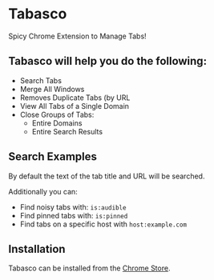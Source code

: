 # Tabasco

Spicy Chrome Extension to Manage Tabs!

## Tabasco will help you do the following:

- Search Tabs
- Merge All Windows
- Removes Duplicate Tabs (by URL
- View All Tabs of a Single Domain
- Close Groups of Tabs:
	- Entire Domains
	- Entire Search Results

## Search Examples

By default the text of the tab title and URL will be searched.

Additionally you can:

- Find noisy tabs with: `is:audible`
- Find pinned tabs with: `is:pinned`
- Find tabs on a specific host with `host:example.com`

## Installation

Tabasco can be installed from the [Chrome Store](https://chrome.google.com/webstore/detail/tabasco/apnefdpgaignkblccanndkelkjabjgjh).
